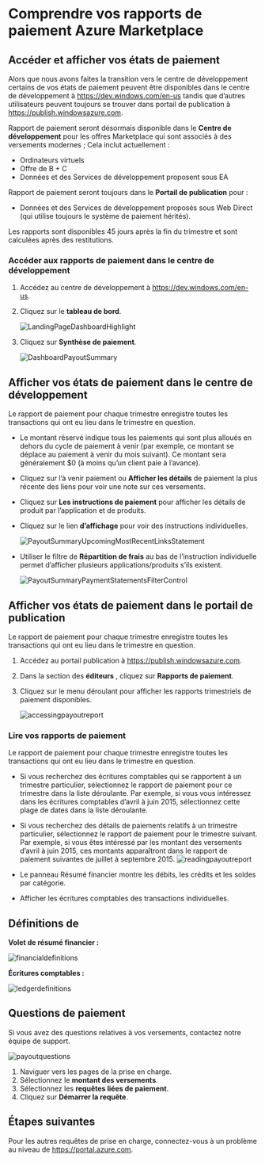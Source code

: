 <properties
   pageTitle="Comprendre la déclaration de paiement Azure Marketplace | Microsoft Azure"
   description="Découvrez comment passer en revue et de réceptionner le rapport de paiement Azure Marketplace."
   services="marketplace-publishing"
   documentationCenter="na"
   authors="v-jeana"
   manager="lakoch"
   editor=""/>

<tags
   ms.service="marketplace"
   ms.devlang="na"
   ms.topic="article"
   ms.tgt_pltfrm="na"
   ms.workload="na"
   ms.date="09/19/2016"
   ms.author="v-jeana; hascipio; v-dabosl"/>

# <a name="understand-your-azure-marketplace-payout-reports"></a>Comprendre vos rapports de paiement Azure Marketplace

## <a name="access-and-view-your-payout-reports"></a>Accéder et afficher vos états de paiement

Alors que nous avons faites la transition vers le centre de développement certains de vos états de paiement peuvent être disponibles dans le centre de développement à https://dev.windows.com/en-us tandis que d’autres utilisateurs peuvent toujours se trouver dans portail de publication à https://publish.windowsazure.com.

Rapport de paiement seront désormais disponible dans le **Centre de développement** pour les offres Marketplace qui sont associés à des versements modernes ; Cela inclut actuellement :
- Ordinateurs virtuels
- Offre de B + C
- Données et des Services de développement proposent sous EA

Rapport de paiement seront toujours dans le **Portail de publication** pour :
- Données et des Services de développement proposés sous Web Direct (qui utilise toujours le système de paiement hérités).

Les rapports sont disponibles 45 jours après la fin du trimestre et sont calculées après des restitutions.

### <a name="access-payout-reports-in-dev-center"></a>Accéder aux rapports de paiement dans le centre de développement

1. Accédez au centre de développement à https://dev.windows.com/en-us.
2. Cliquez sur le **tableau de bord**.

    ![LandingPageDashboardHighlight][1]

3. Cliquez sur **Synthèse de paiement**.

    ![DashboardPayoutSummary][2]


## <a name="view-your-payout-reports-in-dev-center"></a>Afficher vos états de paiement dans le centre de développement

Le rapport de paiement pour chaque trimestre enregistre toutes les transactions qui ont eu lieu dans le trimestre en question.

- Le montant réservé indique tous les paiements qui sont plus alloués en dehors du cycle de paiement à venir (par exemple, ce montant se déplace au paiement à venir du mois suivant).  Ce montant sera généralement $0 (à moins qu’un client paie à l’avance).
- Cliquez sur l’à venir paiement ou **Afficher les détails** de paiement la plus récente des liens pour voir une note sur ces versements.
- Cliquez sur **Les instructions de paiement** pour afficher les détails de produit par l’application et de produits.
- Cliquez sur le lien **d’affichage** pour voir des instructions individuelles.

    ![PayoutSummaryUpcomingMostRecentLinksStatement][3]

- Utiliser le filtre de **Répartition de frais** au bas de l’instruction individuelle permet d’afficher plusieurs applications/produits s’ils existent.

    ![PayoutSummaryPaymentStatementsFilterControl][4]



## <a name="view-your-payout-reports-in-publishing-portal"></a>Afficher vos états de paiement dans le portail de publication
Le rapport de paiement pour chaque trimestre enregistre toutes les transactions qui ont eu lieu dans le trimestre en question.

1. Accédez au portail publication à https://publish.windowsazure.com.
2. Dans la section des **éditeurs** , cliquez sur **Rapports de paiement**.
3. Cliquez sur le menu déroulant pour afficher les rapports trimestriels de paiement disponibles.

    ![accessingpayoutreport][5]


### <a name="read-your-payout-reports"></a>Lire vos rapports de paiement

Le rapport de paiement pour chaque trimestre enregistre toutes les transactions qui ont eu lieu dans le trimestre en question.

- Si vous recherchez des écritures comptables qui se rapportent à un trimestre particulier, sélectionnez le rapport de paiement pour ce trimestre dans la liste déroulante. Par exemple, si vous vous intéressez dans les écritures comptables d’avril à juin 2015, sélectionnez cette plage de dates dans la liste déroulante.
- Si vous recherchez des détails de paiements relatifs à un trimestre particulier, sélectionnez le rapport de paiement pour le trimestre suivant. Par exemple, si vous êtes intéressé par les montant des versements d’avril à juin 2015, ces montants apparaîtront dans le rapport de paiement suivantes de juillet à septembre 2015.
![readingpayoutreport][6]

- Le panneau Résumé financier montre les débits, les crédits et les soldes par catégorie.
- Afficher les écritures comptables des transactions individuelles.

## <a name="definitions"></a>Définitions de

**Volet de résumé financier :**

![financialdefinitions][7]

**Écritures comptables :**

![ledgerdefinitions][8]

## <a name="payout-questions"></a>Questions de paiement

Si vous avez des questions relatives à vos versements, contactez notre équipe de support.

![payoutquestions][9]

1. Naviguer vers les pages de la prise en charge.
2. Sélectionnez le **montant des versements**.
3. Sélectionnez les **requêtes liées de paiement**.
4. Cliquez sur **Démarrer la requête**.

## <a name="next-steps"></a>Étapes suivantes

Pour les autres requêtes de prise en charge, connectez-vous à un problème au niveau de <https://portal.azure.com>.

[1]: ./media/marketplace-publishing-report-payout/LandingPage-DashboardHighlight.png
[2]: ./media/marketplace-publishing-report-payout/Dashboard-PayoutSummary.png
[3]: ./media/marketplace-publishing-report-payout/PayoutSummary-UpcomingOrMostRecentPaymentLinksSingleStatementLink.png
[4]: ./media/marketplace-publishing-report-payout/PayoutSummary-PaymentStatements-SingleStatement-FilterControl.png
[5]: ./media/marketplace-publishing-report-payout/accessingpayoutreport.png
[6]: ./media/marketplace-publishing-report-payout/readingpayoutreport.png
[7]: ./media/marketplace-publishing-report-payout/financialdefinitions.png
[8]: ./media/marketplace-publishing-report-payout/ledgerdefinitions.png
[9]: ./media/marketplace-publishing-report-payout/payoutquestions.png
